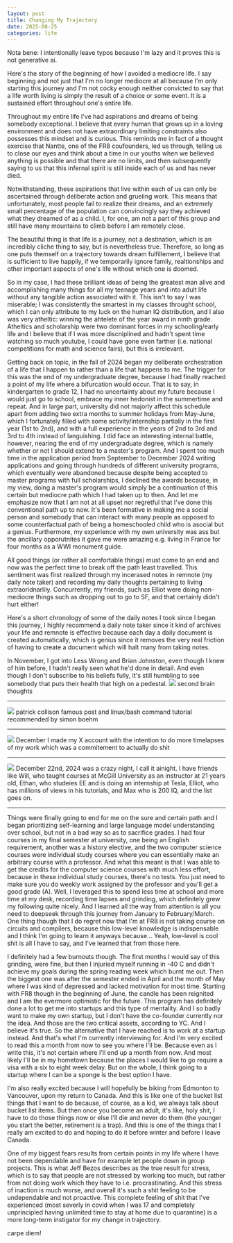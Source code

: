 ```yaml
---
layout: post
title: Changing My Trajectory
date: 2025-08-25
categories: life
---
```


Nota bene: I intentionally leave typos because I'm lazy and it proves this is not generative ai.

Here's the story of the beginning of how I avoided a mediocre life. I say beginning and not just that I'm no longer mediocre at all because I'm only starting this journey and I'm not cocky enough neither convicted to say that a life worth living is simply the result of a choice or some event. It is a sustained effort throughout one's entire life.

Throughout my entire life I've had aspirations and dreams of being somebody exceptional. I believe that every human that grows up in a loving environment and does not have extraordinary limiting constraints also possesses this mindset and is curious. This reminds me in fact of a thought exercise that Nantte, one of the FR8 coufounders, led us through, telling us to close our eyes and think about a time in our youths when we believed anything is possible and that there are no limits, and then subsequently saying to us that this infernal spirit is still inside each of us and has never died.

Notwithstanding, these aspirations that live within each of us can only be ascertained through deliberate action and grueling work. This means that unfortunately, most people fail to realize their dreams, and an extremely small percentage of the population can convincingly say they achieved what they dreamed of as a child. I, for one, am not a part of this group and still have many mountains to climb before I am remotely close.

The beautiful thing is that life is a journey, not a destination, which is an incredibly cliche thing to say, but is nevertheless true. Therefore, so long as one puts themself on a trajectory towards dream fulfillement, I believe that is sufficient to live happily, if we temporarily ignore family, realtionships and other important aspects of one's life without which one is doomed.

So in my case, I had these brilliant ideas of being the greatest man alive and accomplishing many things for all my teenage years and into adult life without any tangible action associated with it. This isn't to say I was miserable; I was consistently the smartest in my classes throught school, which I can only attribute to my luck on the human IQ distribution, and I also was very atheltic: winning the ahtelete of the year award in ninth grade. Atheltics and scholarship were two dominant forces in my schooling/early life and I believe that if I was more discniplined and hadn't spent time watching so much youtube, I could have gone even farther (i.e. national competitions for math and science fairs), but this is irrelevant.

Getting back on topic, in the fall of 2024 began my deliberate orchestration of a life that I happen to rather than a life that happens to me. The trigger for this was the end of my undergraduate degree, because I had finally reached a point of my life where a bifurcation would occur. That is to say, in kindergarten to grade 12, I had no uncertainty about my future because I would just go to school, embrace my inner hedonist in the summertime and repeat. And in large part, university did not majorly affect this schedule apart from adding two extra months to summer holidays from May-June, which I fortunately filled with some activity/internship partially in the first year (1st to 2nd), and with a full experience in the years of 2nd to 3rd and 3rd to 4th instead of languishing. I did face an interesting internal battle, however, nearing the end of my undergraduate degree, which is namely whether or not I should extend to a master's program. And I spent too much time in the application period from September to December 2024 writing applications and going through hundreds of different university programs, which eventually were abandoned because despite being accepted to master programs with full scholarships, I declined the awards because, in my view, doing a master's program would simply be a continuation of this certain but mediocre path which I had taken up to then. And let me emphasize now that I am not at all upset nor regretful that I've done this conventional path up to now. It's been formative in making me a social person and somebody that can interact with many people as opposed to some counterfactual path of being a homeschooled child who is asocial but a genius. Furthermore, my experience with my own university was ass but the ancillary opporutnites it gave me were amazing e.g. living in France for four months as a WWI monument guide.

All good things (or rather all comfortable things) must come to an end and now was the perfect time to break off the path least travelled. This sentiment was first realized through my incerased notes in remnote (my daily note taker) and recording my daily thoughts pertaining to living extraoridnarlily. Concurrently, my friends, such as Elliot were doing non-mediocre things such as dropping out to go to SF, and that certainly didn't hurt either!

Here's a short chronology of some of the daily notes I took since I began this journey, I highly recommend a daily note taker since it kind of archives your life and remnote is effective because each day a daily document is created automatically, which is genius since it removes the very real friction of having to create a document which will halt many from taking notes.

In November, I got into Less Wrong and Brian Johnston, even though I knew of him before, I hadn't really seen what he'd done in detail. And even though I don't subscribe to his beliefs fully, it's still humbling to see somebody that puts their health that high on a pedestal.
![](/imgs/2025-08-25-changing-my-trajectory/rem1.png)
second brain thoughts

---

![](/imgs/2025-08-25-changing-my-trajectory/rem2.png)
patrick collison famous post and linux/bash command tutorial recommended by simon boehm

---

![](/imgs/2025-08-25-changing-my-trajectory/rem3.png)
December I made my X account with the intention to do more timelapses of my work which was a commitement to actually do shit

---

![](/imgs/2025-08-25-changing-my-trajectory/ainight.jpg)
December 22nd, 2024 was a crazy night, I call it ainight. I have friends like Will, who taught courses at McGill University as an instructor at 21 years old, Ethan, who studeies EE and is doing an internship at Tesla, Elliot, who has millions of views in his tutorials, and Max who is 200 IQ, and the list goes on.

---

Things were finally going to end for me on the sure and certain path and I began prioritizing self-learning and large language model understanding over school, but not in a bad way so as to sacrifice grades. I had four courses in my final semester at university, one being an English requirement, another was a history elective, and the two computer science courses were individual study courses where you can essentially make an arbitrary course with a professor. And what this meant is that I was able to get the credits for the computer science courses with much less effort, because in these individual study courses, there's no tests. You just need to make sure you do weekly work assigned by the professor and you'll get a good grade (A). Well, I leveraged this to spend less time at school and more time at my desk, recording time lapses and grinding, which definitely grew my following quite nicely. And I learned all the way from attention is all you need to deepseek through this journey from January to February/March. One thing though that I do regret now that I'm at FR8 is not taking course on circuits and compilers, because this low-level knowledge is indispensable and I think I'm going to learn it anyways because... Yeah, low-level is cool shit is all I have to say, and I've learned that from those here.

I definitely had a few burnouts though. The first months I would say of this grinding, were fine, but then I injuried myself running in -40 C and didn't achieve my goals during the spring reading week which burnt me out. Then the biggest one was after the semester ended in April and the month of May where I was kind of depressed and lacked motivation for most time. Starting with FR8 though in the beginning of June, the candle has been reignited and I am the evermore optimistic for the future. This program has definitely done a lot to get me into startups and this type of mentality. And I so badly want to make my own startup, but I don't have the co-founder currently nor the idea. And those are the two critical assets, according to YC. And I believe it's true. So the alternative that I have reached is to work at a startup instead. And that's what I'm currently interviewing for. And I'm very excited to read this a month from now to see you where I'll be. Because even as I write this, it's not certain where I'll end up a month from now. And most likely I'll be in my hometown because the places I would like to go require a visa with a six to eight week delay. But on the whole, I think going to a startup where I can be a sponge is the best option I have.

I'm also really excited because I will hopefully be biking from Edmonton to Vancouver, upon my return to Canada. And this is like one of the bucket list things that I want to do because, of course, as a kid, we always talk about bucket list items. But then once you become an adult, it's like, holy shit, I have to do those things now or else I'll die and never do them (the younger you start the better, retirement is a trap). And this is one of the things that I really am excited to do and hoping to do it before winter and before I leave Canada.

One of my biggest fears results from certain points in my life where I have not been dependable and have for example let people down in group projects. This is what Jeff Bezos describes as the true result for stress, which is to say that people are not stressed by working too much, but rather from not doing work which they have to i.e. procrastinating. And this stress of inaction is much worse, and overall it's such a shit feeling to be undependable and not proactive. This complete feeling of shit that I've experienced (most severly in covid when I was 17 and completely unprincipled having unlimited time to stay at home due to quarantine) is a more long-term instigator for my change in trajectory.

carpe diem!
